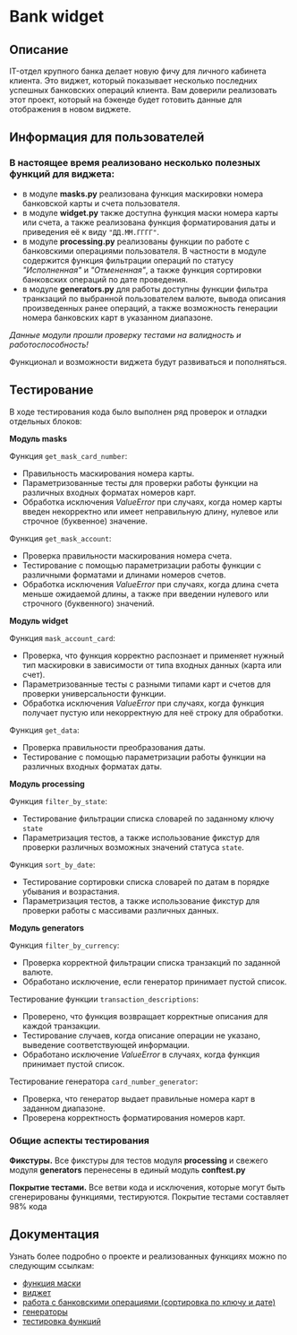 # Bank widget

## Описание
IT-отдел крупного банка делает новую фичу для личного кабинета клиента. 
Это виджет, который показывает несколько последних успешных банковских операций клиента. 
Вам доверили реализовать этот проект, который на бэкенде будет готовить данные для отображения в новом виджете.

## Информация для пользователей
### В настоящее время реализовано несколько полезных функций для виджета:
+ в модуле **masks.py** реализована функция маскировки номера банковской карты и счета пользователя.
+ в модуле **widget.py** также доступна функция маски номера карты или счета, а также реализована функция форматирования даты и приведения её к виду `"ДД.ММ.ГГГГ"`.
+ в модуле **processing.py** реализованы функции по работе с банковскими операциями пользователя. В частности в модуле содержится функция фильтрации операций по статусу *"Исполненная"* и *"Отмененная"*, а также функция сортировки банковских операций по дате проведения.
+ в модуле **generators.py** для работы доступны функции фильтра транкзаций по выбранной пользователем валюте, вывода описания произведенных ранее операций, а также возможность генерации номера банковских карт в указанном диапазоне.

_Данные модули прошли проверку тестами на валидность и работоспособность!_

Функционал и возможности виджета будут развиваться и пополняться.

## Тестирование
В ходе тестирования кода было выполнен ряд проверок и отладки отдельных блоков:

**Модуль masks**  

Функция `get_mask_card_number`:
+ Правильность маскирования номера карты.
+ Параметризованные тесты для проверки работы функции на различных входных форматах номеров карт.
+ Обработка исключения _ValueError_ при случаях, когда номер карты введен некорректно или имеет неправильную длину, нулевое или строчное (буквенное) значение. 

Функция `get_mask_account`:
+ Проверка правильности маскирования номера счета.
+ Тестирование с помощью параметризации работы функции с различными форматами и длинами номеров счетов.
+ Обработка исключения _ValueError_ при случаях, когда длина счета меньше ожидаемой длины, а также при введении нулевого или строчного (буквенного) значений.

**Модуль widget**  

Функция `mask_account_card`:
+ Проверка, что функция корректно распознает и применяет нужный тип маскировки в зависимости от типа входных данных (карта или счет).
+ Параметризованные тесты с разными типами карт и счетов для проверки универсальности функции.
+ Обработка исключения _ValueError_ при случаях, когда функция получает пустую или некорректную для неё строку для обработки.

Функция `get_data`:
+ Проверка правильности преобразования даты.
+ Тестирование с помощью параметризации работы функции на различных входных форматах даты.

**Модуль processing**  

Функция `filter_by_state`:
+ Тестирование фильтрации списка словарей по заданному ключу `state`
+ Параметризация тестов, а также использование фикстур для проверки различных возможных значений статуса `state`.

Функция `sort_by_date`:
+ Тестирование сортировки списка словарей по датам в порядке убывания и возрастания.
+ Параметризация тестов, а также использование фикстур для проверки работы с массивами различных данных.

**Модуль generators**

Функция `filter_by_currency`:
+ Проверка корректной фильтрации списка транзакций по заданной валюте.
+ Обработано исключение, если генератор принимает пустой список.

Тестирование функции `transaction_descriptions`:
+ Проверено, что функция возвращает корректные описания для каждой транзакции.
+ Тестирование случаев, когда описание операции не указано, выведение соответствующей информации.
+ Обработано исключение _ValueError_ в случаях, когда функция принимает пустой список.

Тестирование генератора `card_number_generator`:
+ Проверка, что генератор выдает правильные номера карт в заданном диапазоне.
+ Проверена корректность форматирования номеров карт.


### Общие аспекты тестирования
**Фикстуры.** 
Все фикстуры для тестов модуля **processing** и свежего модуля **generators** перенесены в единый модуль **conftest.py**

**Покрытие тестами.** 
Все ветви кода и исключения, которые могут быть сгенерированы функциями, тестируются.
Покрытие тестами составляет 98% кода


## Документация
Узнать более подробно о проекте и реализованных функциях можно по следующим ссылкам:
- [функция маски](Homework_9.1.md)
- [виджет](Homework_9.2.md)
- [работа с банковскими операциями (сортировка по ключу и дате)](Homework_10.1.md)
- [генераторы](Homework_11.1.md)
- [тестировка функций](Homework_10.2.md)

